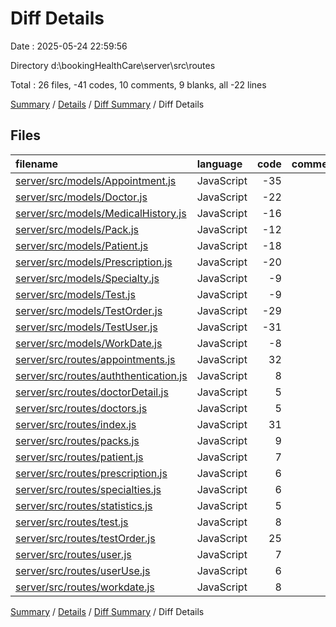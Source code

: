 # Diff Details

Date : 2025-05-24 22:59:56

Directory d:\\bookingHealthCare\\server\\src\\routes

Total : 26 files,  -41 codes, 10 comments, 9 blanks, all -22 lines

[Summary](results.md) / [Details](details.md) / [Diff Summary](diff.md) / Diff Details

## Files
| filename | language | code | comment | blank | total |
| :--- | :--- | ---: | ---: | ---: | ---: |
| [server/src/models/Appointment.js](/server/src/models/Appointment.js) | JavaScript | -35 | 0 | -4 | -39 |
| [server/src/models/Doctor.js](/server/src/models/Doctor.js) | JavaScript | -22 | 0 | -4 | -26 |
| [server/src/models/MedicalHistory.js](/server/src/models/MedicalHistory.js) | JavaScript | -16 | 0 | -1 | -17 |
| [server/src/models/Pack.js](/server/src/models/Pack.js) | JavaScript | -12 | 0 | -3 | -15 |
| [server/src/models/Patient.js](/server/src/models/Patient.js) | JavaScript | -18 | 0 | -1 | -19 |
| [server/src/models/Prescription.js](/server/src/models/Prescription.js) | JavaScript | -20 | 0 | -3 | -23 |
| [server/src/models/Specialty.js](/server/src/models/Specialty.js) | JavaScript | -9 | 0 | -3 | -12 |
| [server/src/models/Test.js](/server/src/models/Test.js) | JavaScript | -9 | 0 | -2 | -11 |
| [server/src/models/TestOrder.js](/server/src/models/TestOrder.js) | JavaScript | -29 | 0 | -3 | -32 |
| [server/src/models/TestUser.js](/server/src/models/TestUser.js) | JavaScript | -31 | 0 | -1 | -32 |
| [server/src/models/WorkDate.js](/server/src/models/WorkDate.js) | JavaScript | -8 | 0 | -3 | -11 |
| [server/src/routes/appointments.js](/server/src/routes/appointments.js) | JavaScript | 32 | 3 | 3 | 38 |
| [server/src/routes/auththentication.js](/server/src/routes/auththentication.js) | JavaScript | 8 | 0 | 1 | 9 |
| [server/src/routes/doctorDetail.js](/server/src/routes/doctorDetail.js) | JavaScript | 5 | 0 | 1 | 6 |
| [server/src/routes/doctors.js](/server/src/routes/doctors.js) | JavaScript | 5 | 0 | 4 | 9 |
| [server/src/routes/index.js](/server/src/routes/index.js) | JavaScript | 31 | 1 | 3 | 35 |
| [server/src/routes/packs.js](/server/src/routes/packs.js) | JavaScript | 9 | 0 | 3 | 12 |
| [server/src/routes/patient.js](/server/src/routes/patient.js) | JavaScript | 7 | 0 | 3 | 10 |
| [server/src/routes/prescription.js](/server/src/routes/prescription.js) | JavaScript | 6 | 0 | 0 | 6 |
| [server/src/routes/specialties.js](/server/src/routes/specialties.js) | JavaScript | 6 | 2 | 2 | 10 |
| [server/src/routes/statistics.js](/server/src/routes/statistics.js) | JavaScript | 5 | 0 | 3 | 8 |
| [server/src/routes/test.js](/server/src/routes/test.js) | JavaScript | 8 | 0 | 1 | 9 |
| [server/src/routes/testOrder.js](/server/src/routes/testOrder.js) | JavaScript | 25 | 4 | 4 | 33 |
| [server/src/routes/user.js](/server/src/routes/user.js) | JavaScript | 7 | 0 | 4 | 11 |
| [server/src/routes/userUse.js](/server/src/routes/userUse.js) | JavaScript | 6 | 0 | 4 | 10 |
| [server/src/routes/workdate.js](/server/src/routes/workdate.js) | JavaScript | 8 | 0 | 1 | 9 |

[Summary](results.md) / [Details](details.md) / [Diff Summary](diff.md) / Diff Details